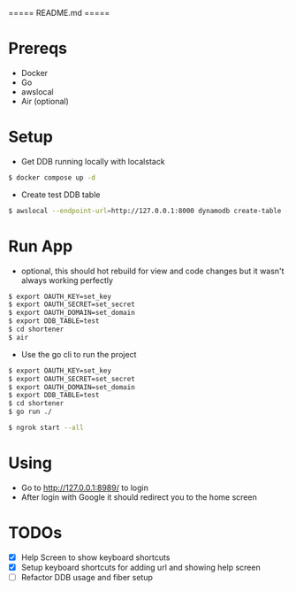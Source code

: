 ===== README.md =====

# Prereqs

- Docker
- Go
- awslocal
- Air (optional)

# Setup

- Get DDB running locally with localstack
```sh { name=localstack background=true }
$ docker compose up -d
```

- Create test DDB table

```sh { name=createtable }
$ awslocal --endpoint-url=http://127.0.0.1:8000 dynamodb create-table --table-name test --attribute-definitions AttributeName=pk,AttributeType=S AttributeName=sk,AttributeType=S --key-schema AttributeName=pk,KeyType=HASH AttributeName=sk,KeyType=RANGE --billing-mode PAY_PER_REQUEST
```

# Run App

- optional, this should hot rebuild for view and code changes but it wasn't always working perfectly
```sh { name=air background=true }
$ export OAUTH_KEY=set_key
$ export OAUTH_SECRET=set_secret
$ export OAUTH_DOMAIN=set_domain
$ export DDB_TABLE=test
$ cd shortener
$ air
```
- Use the go cli to run the project 
```sh { name=go }
$ export OAUTH_KEY=set_key
$ export OAUTH_SECRET=set_secret
$ export OAUTH_DOMAIN=set_domain
$ export DDB_TABLE=test
$ cd shortener
$ go run ./
```

```sh {name=ngrok }
$ ngrok start --all
```
# Using

- Go to http://127.0.0.1:8989/ to login
- After login with Google it should redirect you to the home screen

# TODOs

- [x] Help Screen to show keyboard shortcuts
- [x] Setup keyboard shortcuts for adding url and showing help screen
- [ ] Refactor DDB usage and fiber setup
